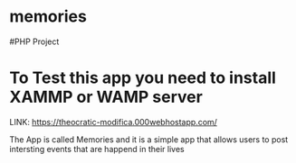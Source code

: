 # memories

#PHP Project

# To Test this app you need to install XAMMP or WAMP server

LINK: https://theocratic-modifica.000webhostapp.com/

The App is called Memories and it is a simple app that allows users to post intersting events that are happend in their lives 
